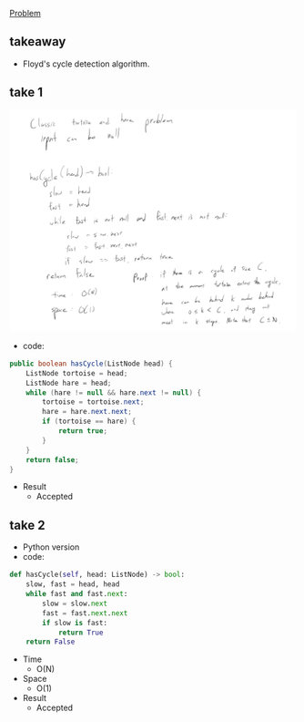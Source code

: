[Problem](https://leetcode.com/problems/linked-list-cycle/)

## takeaway
- Floyd's cycle detection algorithm.

## take 1
![](img-1.jpg)
- code:
```java
public boolean hasCycle(ListNode head) {
    ListNode tortoise = head;
    ListNode hare = head;
    while (hare != null && hare.next != null) {
        tortoise = tortoise.next;
        hare = hare.next.next;
        if (tortoise == hare) {
            return true;
        }
    }
    return false;
}
```
- Result
    - Accepted

## take 2
- Python version
- code:
```python
def hasCycle(self, head: ListNode) -> bool:
    slow, fast = head, head
    while fast and fast.next:
        slow = slow.next
        fast = fast.next.next
        if slow is fast:
            return True
    return False
```
- Time
    - O(N)
- Space
    - O(1)
- Result
    - Accepted

